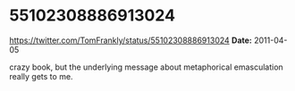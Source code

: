 # 55102308886913024
https://twitter.com/TomFrankly/status/55102308886913024
**Date:** 2011-04-05

crazy book, but the underlying message about metaphorical emasculation really gets to me.
